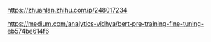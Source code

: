 https://zhuanlan.zhihu.com/p/248017234

https://medium.com/analytics-vidhya/bert-pre-training-fine-tuning-eb574be614f6
